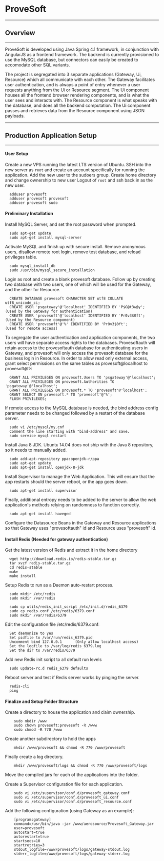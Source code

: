 # ProveSoft

---
## Overview
---
ProveSoft is developed using Java Spring 4.1 framework, in conjunction with AngularJS as a frontend framework. The backend is currently provisioned to use the MySQL database, but connectors can easily be created to accomodate other SQL variants.

The project is segregated into 3 separate applications (Gateway, Ui, Resource) which all communicate with each other. The Gateway facilitates user authentication, and is always a point of entry whenever a user requests anything from the Ui or Resource segment.
The Ui component houses all the frontend browser rendering components, and is what the user sees and interacts with.
The Resource component is what speaks with the database, and does all the backend computation. The Ui component passes and retrieves data from the Resource component using JSON payloads.

---
## Production Application Setup
---
#### User Setup
Create a new VPS running the latest LTS version of Ubuntu.
SSH into the new server as ```root``` and create an account specifically for running the application. 
Add the new user to the sudoers group.
Create home directory and change ownership to new user
Logout of ```root``` and ssh back in as the new user.
```
  adduser provesoft
  adduser provesoft provesoft
  adduser provesoft sudo
```

#### Preliminary Installation
Install MySQL Server, and set the root password when prompted.
```
  sudo apt-get update
  sudo apt-get install mysql-server
```
Activate MySQL and finish up with secure install. Remove anonymous users, disallow remote root login, remove test database, and reload privileges table.
```
  sudo mysql_install_db
  sudo /usr/bin/mysql_secure_installation
```
Login as root and create a blank provesoft database. Follow up by creating two database with two users, one of which will be used for the Gateway, and the other for Resource.
```  
  CREATE DATABASE provesoft CHARACTER SET utf8 COLLATE utf8_unicode_ci;
  CREATE USER 'psgateway'@'localhost' IDENTIFIED BY 'P$G@t3w@y';            (Used by the Gateway for authentication)
  CREATE USER 'provesoft'@'localhost' IDENTIFIED BY 'Pr0v3$0ft';            (Used by the Resource component)
  CREATE USER 'provesoft'@'%' IDENTIFIED BY 'Pr0v3$0ft';            	    (Used for remote access)
```
To segregate the user authentication and application components, the two users will have separate access rights to the databases. Provesoftauth will retain access to the provesoftauth database for authenticating users in Gateway, and provesoft will only access the provesoft database for the business login in Resource.
In order to allow read only external access, grant select permissions on the same tables as provesoft@localhost to provesoft@%
```
  GRANT ALL PRIVILEGES ON provesoft.Users TO 'psgateway'@'localhost';
  GRANT ALL PRIVILEGES ON provesoft.Authorities TO 'psgateway'@'localhost';
  GRANT ALL PRIVILEGES ON provesoft.* TO 'provesoft'@'localhost';
  GRANT SELECT ON provesoft.* TO 'provesoft'@'%';
  FLUSH PRIVILEGES;
```

If remote access to the MySQL database is needed, the bind address config parameter needs to be changed followed by a restart of the database server.
```
  sudo vi /etc/mysql/my.cnf
  Comment the line starting with "bind-address" and save.
  sudo service mysql restart
```
Install Java 8 JDK. Ubuntu 14.04 does not ship with the Java 8 repository, so it needs to manually added.
```
  sudo add-apt-repository ppa:openjdk-r/ppa
  sudo apt-get update
  sudo apt-get install openjdk-8-jdk
```
Install Supervisor to manage the Web Application. This will ensure that the app restarts should the server reboot, or the app goes down.
```
  sudo apt-get install supervisor
```
Finally, additional entropy needs to be added to the server to allow the web application's methods relying on randomness to function correctly.
```
  sudo apt-get install haveged
```
Configure the Datasource Beans in the Gateway and Resource applications so that Gateway uses "provesoftauth" id and Resource uses "provesoft" id.

#### Install Redis (Needed for gateway authentication)
Get the latest version of Redis and extract it in the home directory
```
  wget http://download.redis.io/redis-stable.tar.gz
  tar xvzf redis-stable.tar.gz
  cd redis-stable
  make
  make install
```
Setup Redis to run as a Daemon auto-restart process.
```
  sudo mkdir /etc/redis
  sudo mkdir /var/redis
  
  sudo cp utils/redis_init_script /etc/init.d/redis_6379
  sudo cp redis.conf /etc/redis/6379.conf
  sudo mkdir /var/redis/6379
```
Edit the configuration file /etc/redis/6379.conf:
```
  Set daemonize to yes
  Set pidfile to /var/run/redis_6379.pid
  Uncomment bind 127.0.0.1		(Only allow localhost access)
  Set the logfile to /var/log/redis_6379.log
  Set the dir to /var/redis/6379
```
Add new Redis init script to all default run levels
```
  sudo update-rc.d redis_6379 defaults
```
Reboot server and test if Redis server works by pinging the server.
```
  redis-cli
  ping
```

#### Finalize and Setup Folder Structure
Create a directory to house the application and claim ownership.
```
	sudo mkdir /www
	sudo chown provesoft:provesoft -R /www
	sudo chmod -R 770 /www
```
Create another subdirectory to hold the apps
```
	mkdir /www/provesoft && chmod -R 770 /www/provesoft
```
Finally create a log directory.
```
	mkdir /www/provesoft/logs && chmod -R 770 /www/provesoft/logs
```
Move the compiled jars for each of the applications into the folder.

Create a Supervisor configuration file for each application.
```
	sudo vi /etc/supervisor/conf.d/provesoft_gateway.conf
	sudo vi /etc/supervisor/conf.d/provesoft_ui.conf
	sudo vi /etc/supervisor/conf.d/provesoft_resource.conf
```
Add the following configuration (using Gateway as an example):
```
	[program:gateway]
	command=/usr/bin/java -jar /www/aerosource/Provesoft_Gateway.jar
	user=provesoft
	autostart=true
	autorestart=true
	startsecs=10
	startretries=3
	stdout_logfile=/www/provesoft/logs/gateway-stdout.log
	stderr_logfile=/www/provesoft/logs/gateway-stderr.log
```

